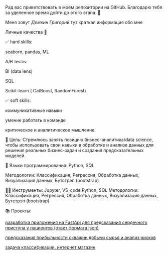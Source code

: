 Рад вас приветствовать в моём репозитории на GitHub. Благодарю тебя за уделенное время дойти до этого этапа. 👋


Меня зовут *Демкин Григорий* тут краткая информация обо мне


Личные качества 🤗

:white_check_mark: hard skills:

seaborn, pandas, ML

A/B тесты

BI (data lens)

SQL

Scikit-learn ( CatBoost, RandomForest)

:white_check_mark: soft skills:

коммуникативные навыки

умение работать в команде

критическое и аналитическое мышление

🎯 Цель:  Стремлюсь занять позицию бизнес-аналитика/data science, чтобы использовать свои навыки в обработке и анализе данных для решения реальных бизнес-задач и создания предсказательных моделей.

:snake: Языки программирования: Python, SQL

Методологии: Классификация, Регрессия, Обработка данных, Визуализация данных, Бутстрэп (bootstrap)

👨‍💻 Инструменты:  Jupyter, VS_code,Python, SQL Методологии: Классификация, Регрессия, Обработка данных, Визуализация данных, Бутстрэп (bootstrap)

📚	Проекты:

[разработка приложения на FastApi для предсказания сердечного приступа у пациентов (ответ формата json)](https://github.com/demkingm/pet-projects/tree/master/Desktop/master)

[предсказания прибыльности скважин добычи сырья и анализ рисков](https://github.com/demkingm/pet-projects/tree/master/regression_model)

[задача классификации. интернет магазин](https://github.com/demkingm/pet-projects/tree/master/marketing)


